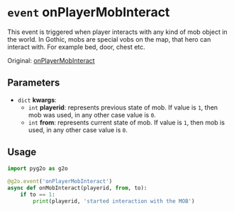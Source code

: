 # `event` onPlayerMobInteract
This event is triggered when player interacts with any kind of mob object in the world. In Gothic, mobs are special vobs on the map, that hero can interact with. For example bed, door, chest etc.

Original: [onPlayerMobInteract](https://gothicmultiplayerteam.gitlab.io/docs/0.3.0/script-reference/server-events/player/onPlayerMobInteract/)

## Parameters
* `dict` **kwargs**:
    * `int` **playerid**: represents previous state of mob. If value is `1`, then mob was used, in any other case value is `0`.
    * `int` **from**: represents current state of mob. If value is `1`, then mob is used, in any other case value is `0`.
    
## Usage
```python
import pyg2o as g2o
        
@g2o.event('onPlayerMobInteract')
async def onMobInteract(playerid, from, to):
    if to == 1:
        print(playerid, 'started interaction with the MOB')
```